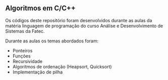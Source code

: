 ## Algoritmos em C/C++

Os códigos deste repositório foram desenvolvidos durante as aulas da matéria linguagem de programação do curso Análise e Desenvolvimento de Sistemas da Fatec.

Durante as aulas os temas abordados foram: 

* Ponteiros
* Funções
* Recursividade 
* Algoritmos de ordenação (Heapsort, Quicksort)
* Implementação de pilha